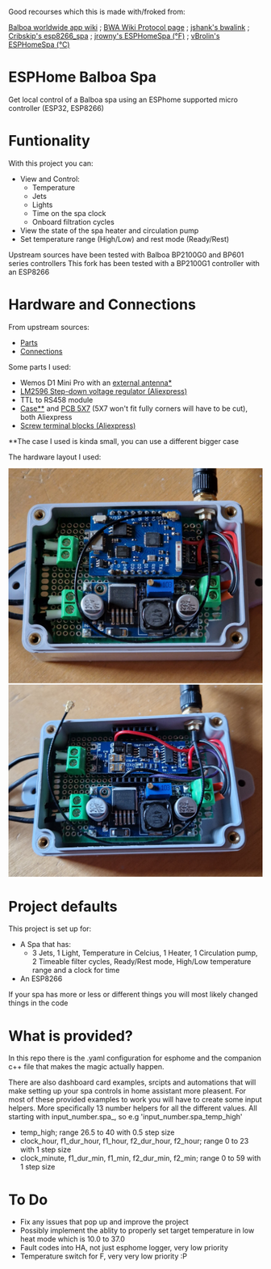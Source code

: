 Good recourses which this is made with/froked from:

[Balboa worldwide app wiki](https://github.com/ccutrer/balboa_worldwide_app/wiki) ; [BWA Wiki Protocol page](https://github.com/ccutrer/balboa_worldwide_app/blob/main/doc/protocol.md) ; [jshank's bwalink](https://github.com/jshank/bwalink?tab=readme-ov-file#serial-to-ip-device) ; [Cribskip's esp8266_spa](https://github.com/cribskip/esp8266_spa) ; [jrowny's ESPHomeSpa (°F)](https://github.com/jrowny/ESPHomeSpa) ; [vBrolin's ESPHomeSpa (°C)](https://github.com/vBrolin/ESPHomeSpa)

# ESPHome Balboa Spa

Get local control of a Balboa spa using an ESPhome supported micro controller (ESP32, ESP8266)

# Funtionality

With this project you can:

- View and Control:
  - Temperature
  - Jets
  - Lights
  - Time on the spa clock
  - Onboard filtration cycles
- View the state of the spa heater and circulation pump
- Set temperature range (High/Low) and rest mode (Ready/Rest)

Upstream sources have been tested with Balboa BP2100G0 and BP601 series controllers
This fork has been tested with a BP2100G1 controller with an ESP8266

# Hardware and Connections

From upstream sources:

- [Parts](https://github.com/cribskip/esp8266_spa#parts)
- [Connections](https://github.com/cribskip/esp8266_spa#hardware-connections)

Some parts I used:

- Wemos D1 Mini Pro with an [external antenna*](pictures/external_antenna.md)
- [LM2596 Step-down voltage regulator (Aliexpress)](https://www.aliexpress.com/item/32653212622.html)
- TTL to RS458 module
- [Case**](https://www.aliexpress.com/item/1005005341333614.html) and [PCB 5X7](https://www.aliexpress.com/item/1005003384353640.html) (5X7 won't fit fully corners will have to be cut), both Aliexpress
- [Screw terminal blocks (Aliexpress)](https://www.aliexpress.com/item/32868515933.html)

**The case I used is kinda small, you can use a different bigger case

The hardware layout I used:

![1](pictures/with_esp.jpg) ![2](pictures/under_esp.jpg)

# Project defaults

This project is set up for:
- A Spa that has:
  - 3 Jets, 1 Light, Temperature in Celcius, 1 Heater, 1 Circulation pump, 2 Timeable filter cycles, Ready/Rest mode, High/Low temperature range and a clock for time
- An ESP8266

If your spa has more or less or different things you will most likely changed things in the code

# What is provided?

In this repo there is the .yaml configuration for esphome and the companion c++ file that makes the magic actually happen.

There are also dashboard card examples, srcipts and automations that will make setting up your spa controls in home assistant more pleasent. For most of these provided examples to work you will have to create some input helpers. 
More specifically 13 number helpers for all the different values.
All starting with input_number.spa_, so e.g 'input_number.spa_temp_high'

- temp_high;   range 26.5 to 40 with 0.5 step size
- clock_hour, f1_dur_hour, f1_hour, f2_dur_hour, f2_hour;   range 0 to 23 with 1 step size
- clock_minute, f1_dur_min, f1_min, f2_dur_min, f2_min;   range 0 to 59 with 1 step size

# To Do

- Fix any issues that pop up and improve the project
- Possibly implement the ablity to properly set target temperature in low heat mode which is 10.0 to 37.0
- Fault codes into HA, not just esphome logger, very low priority
- Temperature switch for F, very very low priority :P
